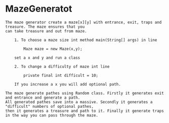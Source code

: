 # MazeGeneratot

    The maze generator create a maze[x][y] with entrance, exit, traps and treasure. The maze ensures that you
    can take treasure and out from maze.
    
        1. To choose a maze size int method main(String[] args) in line 

            Maze maze = new Maze(x,y);

        set a x and y and run a class

        2. To change a difficulty of maze int line 

            private final int difficult = 10;

        If you increase a x you will add optional path.

    The maze generate pathes using Random class. Firstly it generates exit and entrance and generate a path.
    All generated pathes save into a massive. Secondly it generates a "difficult" numbers of optional pathes,
    then it generates a treasure and path to it. Finally it generate traps in the way you can pass through the maze. 
    
